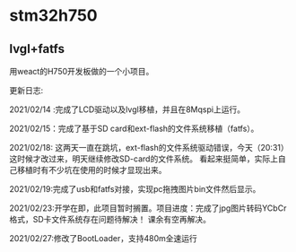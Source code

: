 # stm32h750
## lvgl+fatfs
用weact的H750开发板做的一个小项目。


更新日志:

2021/02/14  :完成了LCD驱动以及lvgl移植，并且在8Mqspi上运行。

2021/02/15：完成了基于SD card和ext-flash的文件系统移植（fatfs）。

2021/02/18: 这两天一直在跳坑，ext-flash的文件系统驱动错误，今天（20:31）这时候才改过来，明天继续修改SD-card的文件系统。
看起来挺简单，实际上自己移植时有不少坑在使用的时候才显现出来。

2021/02/19:完成了usb和fatfs对接，实现pc拖拽图片bin文件然后显示。

2021/02/23:开学在即，此项目暂时搁置。项目进度：完成了jpg图片转码YCbCr格式，SD卡文件系统存在问题待解决！
课余有空再解决。

2021/02/27:修改了BootLoader，支持480m全速运行
